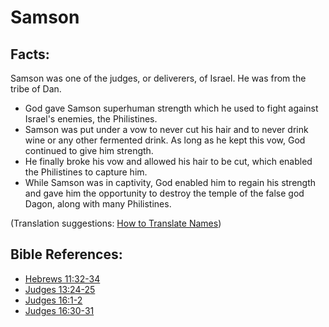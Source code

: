 # Samson #

## Facts: ##

Samson was one of the judges, or deliverers, of Israel. He was from the tribe of Dan.

* God gave Samson superhuman strength which he used to fight against Israel's enemies, the Philistines.
* Samson was put under a vow to never cut his hair and to never drink wine or any other fermented drink. As long as he kept this vow, God continued to give him strength.
* He finally broke his vow and allowed his hair to be cut, which enabled the Philistines to capture him.
* While Samson was in captivity, God enabled him to regain his strength and gave him the opportunity to destroy the temple of the false god Dagon, along with many Philistines.

(Translation suggestions: [How to Translate Names](en/ta-vol1/translate/man/translate-names))



## Bible References: ##

* [Hebrews 11:32-34](en/tn/heb/help/11/32)
* [Judges 13:24-25](en/tn/jdg/help/13/24)
* [Judges 16:1-2](en/tn/jdg/help/16/01)
* [Judges 16:30-31](en/tn/jdg/help/16/30)
